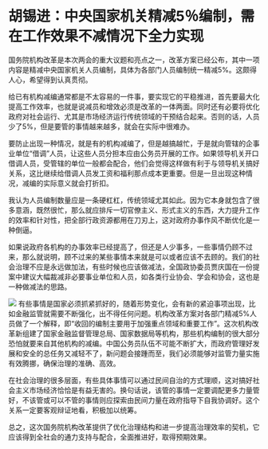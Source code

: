 # 胡锡进：中央国家机关精减5％编制，需在工作效果不减情况下全力实现

国务院机构改革是本次两会的重大议题和亮点之一，改革方案已经公布，其中一项内容是精减中央国家机关人员编制，具体为各部门人员编制统一精减5%。这颇得人心，希望得到认真贯彻。

给已有机构减编通常都是不太容易的一件事，要实现它的平稳推进，首先要最大化提高工作效率，也就是说减员和增效必须是改革的一体两面。同时还有必要将优化政府对社会运行、尤其是市场经济运行传统领域的干预结合起来。否则的话，人员少了5%，但是要管的事情越来越多，就会在实际中很难办。

要防止出现一种情况，就是有的机构减编了，但是越搞越忙，于是就向管辖的企事业单位“借调”人员，让这些人员分担本应由公务员开展的工作。如果领导机关开口借调人员，受管辖的单位一般都会配合，他们会觉得这样做有利于与领导机关搞好关系，这比继续给借调人员发工资和福利那点成本更重要。但是一旦出现这种情况，减编的实际意义就会打折扣。

我认为人员编制数量应是一条硬杠杠，传统领域尤其如此。因为它本身就包含了很多意涵，既然很忙，那么就应排斥一切官僚主义、形式主义的东西，大力提升工作的效率和针对性，把全部行政资源都用在刀刃上，这对政府办事作风不断优化是一种倒逼。

如果说政府各机构的办事效率已经提高了，但还是人少事多，一些事情仍顾不过来，那么就说明，顾不过来的某些事情本来就是可以或者应该不去顾的。我们的社会治理不应是永远做加法，有些时候也应该做减法，全国政协委员贾庆国在一份提案中建议大幅裁减非必要事业单位和人员，如各类行业协会、学会和协会，这也是一种做减法的思路。

![](https://inews.gtimg.com/newsapp_bt/0/15719547443/1000)
有些事情是国家必须抓紧抓好的，随着形势变化，会有新的紧迫事项出现，比如金融监管就需要不断强化，出不得任何问题。机构改革方案对各部门精减5%人员做了一个解释，即“收回的编制主要用于加强重点领域和重要工作”。这次机构改革新组建了国家金融监督管理总局、国家数据局等机构，那些机构编制的很大部分恐怕就要来自其他机构的减编。中国公务员队伍不可能不断扩大，而政府管理好发展和安全的总任务又减轻不了，新问题会接踵而至，我们必须能够对监管力量实施有效腾挪，确保治理的准确、高效。

在社会治理的很多层面，有些具体事情可以通过民间自治的方式理顺，这对搞好社会主义市场经济恰恰是有益无害的。换句话说，该管的事情一定要调配更多力量管好，不该管或可以不管的事情则应探索由民间力量在政府指导下自我协调好。这个关系一定要客观辩证地看，积极加以统筹。

总之，这次国务院机构改革提供了优化治理结构和进一步提高治理效率的契机，它应该得到全社会的通力支持与配合，全面推进好，取得预期效果。

